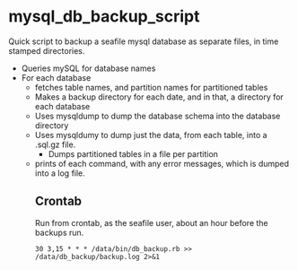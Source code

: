 # mysql_db_backup_script

Quick script to backup a seafile mysql database as separate files, in time stamped directories.

  * Queries mySQL for database names
  * For each database
    * fetches table names, and partition names for partitioned tables
    * Makes a backup directory for each date, and in that, a directory for each database
    * Uses mysqldump to dump the database schema into the database directory
    * Uses mysqldumy to dump just the data, from each table, into a <table>.sql.gz file.
      * Dumps partitioned tables in a file per partition
    * prints of each command, with any error messages, which is dumped into a log file.

## Crontab
Run from crontab, as the seafile user, about an hour before the backups run.
```
30 3,15 * * * /data/bin/db_backup.rb >> /data/db_backup/backup.log 2>&1
```

